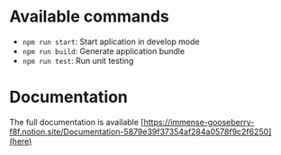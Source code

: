 # Available commands

- `npm run start`: Start aplication in develop mode
- `npm run build`: Generate application bundle
- `npm run test`: Run unit testing

# Documentation

The full documentation is available [https://immense-gooseberry-f8f.notion.site/Documentation-5879e39f37354af284a0578f9c2f6250](here)
